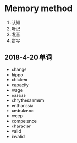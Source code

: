 # Memory method

1. 认知
2. 听记
3. 发音
4. 拼写


## 2018-4-20 单词
- change
- hippo
- chicken
- capacity
- wage
- assess
- chrythesanmum
- enthanasia
- ambulance
- weep
- competence
- character
- valid
- invalid
